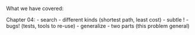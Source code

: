 



What we have covered:

Chapter 04:
	- search
	- different kinds (shortest path, least cost)
	- subtle !
	- bugs! (tests, tools to re-use)
	- generalize
	- two parts (this problem general)

